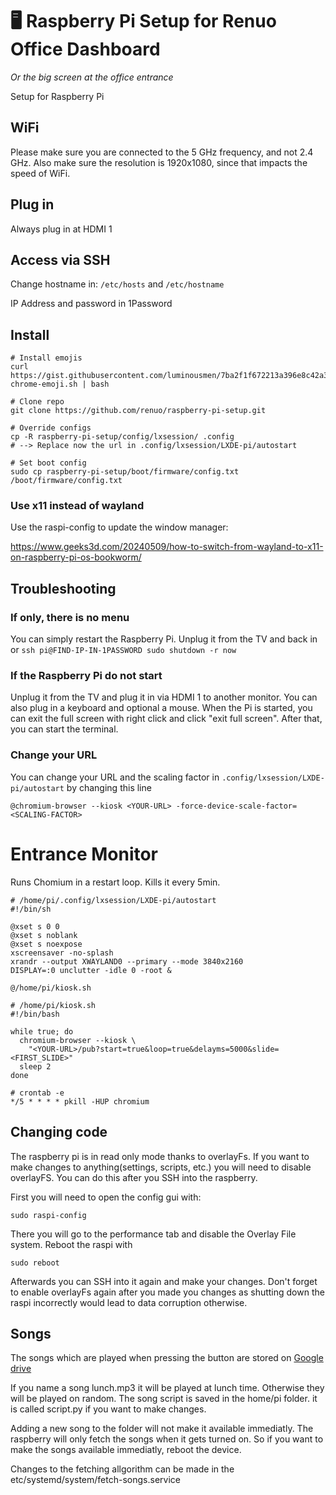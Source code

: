 # 🖥 Raspberry Pi Setup for Renuo Office Dashboard
_Or the big screen at the office entrance_

Setup for Raspberry Pi

## WiFi

Please make sure you are connected to the 5 GHz frequency, and not 2.4 GHz. Also make sure the resolution is 1920x1080, since that impacts the speed of WiFi.

## Plug in 
Always plug in at HDMI 1

## Access via SSH

Change hostname in: `/etc/hosts` and `/etc/hostname`

IP Address and password in 1Password


## Install

```
# Install emojis 
curl https://gist.githubusercontent.com/luminousmen/7ba2f1f672213a396e8c42a3802348df/raw/434c8ef6bad8bb0df8c794bf598021eef7eebc7c/ubuntu-chrome-emoji.sh | bash 

# Clone repo
git clone https://github.com/renuo/raspberry-pi-setup.git

# Override configs
cp -R raspberry-pi-setup/config/lxsession/ .config
# --> Replace now the url in .config/lxsession/LXDE-pi/autostart

# Set boot config
sudo cp raspberry-pi-setup/boot/firmware/config.txt /boot/firmware/config.txt
```

### Use x11 instead of wayland

Use the raspi-config to update the window manager:

https://www.geeks3d.com/20240509/how-to-switch-from-wayland-to-x11-on-raspberry-pi-os-bookworm/

## Troubleshooting

### If only, there is no menu

You can simply restart the Raspberry Pi.
Unplug it from the TV and back in or `ssh pi@FIND-IP-IN-1PASSWORD sudo shutdown -r now`

### If the Raspberry Pi do not start
Unplug it from the TV and plug it in via HDMI 1 to another monitor. You can also plug in a keyboard and optional a mouse. When the Pi is started, you can exit the full screen with right click and click "exit full screen". After that, you can start the terminal.

### Change your URL 
You can change your URL and the scaling factor in `.config/lxsession/LXDE-pi/autostart`
by changing this line

```
@chromium-browser --kiosk <YOUR-URL> -force-device-scale-factor=<SCALING-FACTOR>
```

# Entrance Monitor

Runs Chomium in a restart loop.
Kills it every 5min.

```
# /home/pi/.config/lxsession/LXDE-pi/autostart
#!/bin/sh

@xset s 0 0
@xset s noblank
@xset s noexpose
xscreensaver -no-splash
xrandr --output XWAYLAND0 --primary --mode 3840x2160
DISPLAY=:0 unclutter -idle 0 -root &

@/home/pi/kiosk.sh
```

```
# /home/pi/kiosk.sh
#!/bin/bash

while true; do
  chromium-browser --kiosk \
    "<YOUR-URL>/pub?start=true&loop=true&delayms=5000&slide=<FIRST_SLIDE>"
  sleep 2
done
```

```
# crontab -e
*/5 * * * * pkill -HUP chromium
```

## Changing code

The raspberry pi is in read only mode thanks to overlayFs. If you want to make changes to anything(settings, scripts, etc.) you will need to disable overlayFS. You can do this after you SSH into the raspberry.

First you will need to open the config gui with:
```
sudo raspi-config
```

There you will go to the performance tab and disable the Overlay File system. Reboot the raspi with 
```
sudo reboot
```

Afterwards you can SSH into it again and make your changes. Don't forget to enable overlayFs again after you made you changes as shutting down the raspi incorrectly would lead to data corruption otherwise.

## Songs

The songs which are played when pressing the button are stored on [Google drive](https://drive.google.com/drive/folders/10stn3i1LZsxPFS9V6kx0v5ma3RJS8Yqz)

If you name a song lunch.mp3 it will be played at lunch time. Otherwise they will be played on random.
The song script is saved in the home/pi folder. it is called script.py if you want to make changes.

Adding a new song to the folder will not make it available immediatly. The raspberry will only fetch the songs when it gets turned on. So if you want to make the songs available immediatly, reboot the device.

Changes to the fetching allgorithm can be made in the etc/systemd/system/fetch-songs.service


